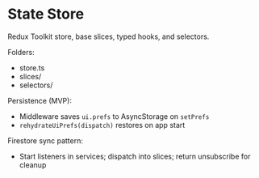 # State Store

Redux Toolkit store, base slices, typed hooks, and selectors.

Folders:
- store.ts
- slices/
- selectors/

Persistence (MVP):
- Middleware saves `ui.prefs` to AsyncStorage on `setPrefs`
- `rehydrateUiPrefs(dispatch)` restores on app start

Firestore sync pattern:
- Start listeners in services; dispatch into slices; return unsubscribe for cleanup


